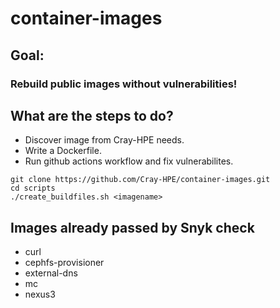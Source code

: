 # container-images

## Goal:
### Rebuild public images without vulnerabilities!

## What are the steps to do?

* Discover image from Cray-HPE needs.
* Write a Dockerfile.
* Run github actions workflow and fix vulnerabilites.

```
git clone https://github.com/Cray-HPE/container-images.git
cd scripts
./create_buildfiles.sh <imagename>
```

## Images already passed by Snyk check

* curl
* cephfs-provisioner
* external-dns
* mc
* nexus3